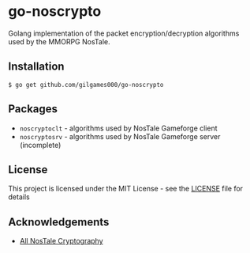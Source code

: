 # go-noscrypto
Golang implementation of the packet encryption/decryption algorithms used by the
MMORPG NosTale.

## Installation
```
$ go get github.com/gilgames000/go-noscrypto
```

## Packages
- `noscryptoclt` - algorithms used by NosTale Gameforge client
- `noscryptosrv` - algorithms used by NosTale Gameforge server (incomplete)

## License
This project is licensed under the MIT License - see the [LICENSE](https://github.com/Gilgames000/go-noscrypto/blob/master/LICENSE) file for details

## Acknowledgements
- [All NosTale Cryptography](http://www.bordergame.it/Thread-All-Nostale-Cryptography)